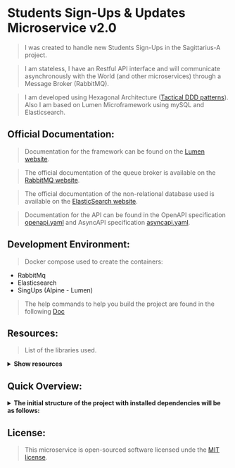 # Students Sign-Ups & Updates Microservice v2.0

> I was created to handle new Students Sign-Ups in the Sagittarius-A project. 

> I am stateless, I have an Restful API interface and will communicate asynchronously with the World (and other microservices) through a Message Broker (RabbitMQ). 

> I am developed using Hexagonal Architecture ([Tactical DDD patterns](https://gitlab.fbr.group/rafael.nevarez/ddd-legos)). Also I am based on Lumen Microframework using mySQL and Elasticsearch.

## Official Documentation:

> Documentation for the framework can be found on the [Lumen website](https://lumen.laravel.com/docs).

> The official documentation of the queue broker is available on the [RabbitMQ website](https://www.rabbitmq.com/documentation.html).

> The official documentation of the non-relational database used is available on the [ElasticSearch website](https://www.elastic.co/guide/index.html).

> Documentation for the API can be found in the OpenAPI specification [openapi.yaml](https://www.openapis.org/) and AsyncAPI specification [asyncapi.yaml](https://www.asyncapi.com/docs).


## Development Environment:

> Docker compose used to create the containers:

- RabbitMq
- Elasticsearch
- SingUps (Alpine - Lumen)

> The help commands to help you build the project are found in the following [Doc](https://docs.google.com/document/d/16628cfp-0V3FMJwjxw813sF_KwE3-0GVfwtpdg-kXWU/edit)

## Resources:
> List of the libraries used.

<details><summary><b> Show resources </b></summary>

- [php](https://www.php.net/releases/8.1/en.php)
- [assert]()
- [elasticsearch]()
- [amqp-bunny]()
- [laravel-queue]()
- [simple-client]()
- [guzzle]()
- [lumen-framework]()
- [fractal]()
- [tactician]()
- [uri]()
- [php-enum]()
- [json-api]()
- [psr7]()
- [php-amqplib]()
- [rabbitmq-bundle]()
- [ddd-legos]()
- [data-transfer-object]()
- [mockery]()
- [phpunit]()

</details>

## Quick Overview:

<details><summary><b>The initial structure of the project with installed dependencies will be as follows:</b></summary>

```
sign-ups
├── app
│   ├── Console
│   |   ├── Commands
│   |   ├── Factory
│   |   └── Importers
│   ├── Exceptions
│   ├── Http
│   |   ├── Controllers
│   |   |   └── V2
│   |   ├── Middleware
│   |   ├── Resources
│   |   |   ├── Schemas
│   |   |   └── Serializers
│   ├── Providers
│   ├── Queue
│   |   ├── Extensions
│   |   ├── Processors
│   |   |   ├── Inscription
│   |   |   └── Student
├── bootstrap
├── config
├── database
├── etc
│   ├── docker
│   |   ├── nginx
│   |   ├── php
│   |   ├── runit
│   |   └── supervisor
│   ├── gCloud
│   ├── kubernetes
│   |   ├── beta
│   |   └── production
│   ├── secrets***
│   ├── secrets.example.yaml
│   └── secrets.tar.gz.ssl
├── public
│   ├── favicon.ico
│   ├── .htaccess
│   └── index.php
├── resources
│   └── views
├── routes
├── src
│   ├── Application
│   │   ├── Common
|   |   │   │   └── DTOs
│   │   ├── Inscription
|   │   │   ├── Commands
|   │   │   └── Handlres
│   │   ├── Services
|   │   │   ├── StudentWithInscription
|   |   │   │   ├── Commands
|   |   │   │   └── Handlres
│   │   ├── Student
|   │   │   ├── Commands
|   │   │   └── Handlres
│   ├── Domain
│   │   ├── Events
│   │   ├── Inscription
|   │   │   ├── Contract
|   │   │   ├── Entities
|   │   │   ├── Events
|   │   │   └── ValueObjects
│   │   ├── Services
|   │   │   └── StudentWithInscription
│   │   ├── Student
|   │   │   ├── Events
|   │   │   └── ValueObjects
│   ├── Infrastructure
│   │   ├── Common
|   │   │   ├── Bus
|   |   │   │   ├── Inflector
|   │   │   |   ├── Locator
|   │   │   |   └── Middleware
|   │   │   ├── Repository
|   │   │   └── Services
│   │   ├── Events
|   │   │   └── RabbitMq
│   │   ├── Inscription
│   │   └── Student
├── storage
│   ├── app
│   ├── framework
│   │   ├── cache
|   │   └── views
│   └── logs
├── test
│   ├── Domain
│   │   ├── Inscription
|   │   │   ├── Entities
|   │   │   └── ValueObjects
│   ├── InscriptionTest
│   └── StudentTest 
├── vendor***
├── .dockerignore
├── .editorconfig
├── .env.example
├── .gitignore
├── artisan
├── asyncapi.yaml
├── composer.json
├── composer.lock
├── docker-compose-dev.yaml
├── docker-compose.yaml
├── Dockerfile
├── Dockerfile.dev
├── openapi.yaml
├── phpunit.xml
└── README.md
```
</details>

## License:

> This microservice is open-sourced software licensed unde the [MIT license](https://opensource.org/licenses/MIT).
